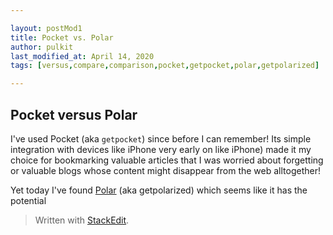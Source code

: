 ```yaml
---

layout: postMod1
title: Pocket vs. Polar
author: pulkit
last_modified_at: April 14, 2020
tags: [versus,compare,comparison,pocket,getpocket,polar,getpolarized]

---
```


## Pocket versus Polar

I've used Pocket (aka `getpocket`) since before I can remember! Its simple integration with devices like iPhone very early on like iPhone) made it my choice for bookmarking valuable articles that I was worried about forgetting or valuable blogs whose content might disappear from the web alltogether!

Yet today I've found [Polar]([https://getpolarized.io/docs/anki-sync-for-spaced-repetition.html](https://getpolarized.io/docs/anki-sync-for-spaced-repetition.html)) (aka getpolarized) which seems like it has the potential 

> Written with [StackEdit](https://stackedit.io/).
<!--stackedit_data:
eyJoaXN0b3J5IjpbLTEyNTkzMzc1OSwtMTAyMTIxOTA4Ml19
-->